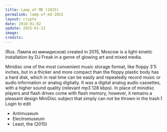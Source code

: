 ```yaml
---
title: Lamp of MD (2015)
permalink: lamp-of-md-2015
layout: crypto
date: 2018-01-02
update: 2025-01-23
image:
credits:
---
```


(Rus. Лампа из минидисков) created in 2015, Moscow is a light-kinetic installation by DJ Freak in a genre of glowing art and mixed media.

Minidisc one of the most convenient music storage format, like floppy 3'5 inches, but in a thicker and more compact than the floppy plastic body has a hard disk, which in real time can be easily and repeatedly record music or audio information or analog digitally. It was a digital analog audio cassettes, with a higher sound quality (relevant mp3 128 kbps). In place of minidisc players and flash drives come with flash memory, however, it remains a pleasant design MiniDisc subject that simply can not be thrown in the trash.1 Login to edit

+ Antimuseum
+ Electromuseum
+ Least, the (2015)
